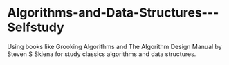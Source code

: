 # Algorithms-and-Data-Structures---Selfstudy
Using books like Grooking Algorithms and The Algorithm Design Manual by Steven S Skiena for study classics algorithms and data structures.
